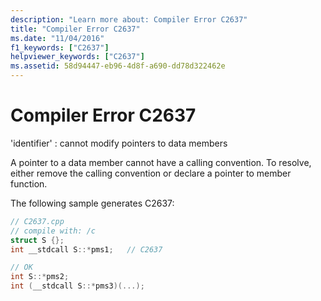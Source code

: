 ```yaml
---
description: "Learn more about: Compiler Error C2637"
title: "Compiler Error C2637"
ms.date: "11/04/2016"
f1_keywords: ["C2637"]
helpviewer_keywords: ["C2637"]
ms.assetid: 58d94447-eb96-4d8f-a690-dd78d322462e
---
```

# Compiler Error C2637

'identifier' : cannot modify pointers to data members

A pointer to a data member cannot have a calling convention. To resolve, either remove the calling convention or declare a pointer to member function.

The following sample generates C2637:

```cpp
// C2637.cpp
// compile with: /c
struct S {};
int __stdcall S::*pms1;   // C2637

// OK
int S::*pms2;
int (__stdcall S::*pms3)(...);
```
